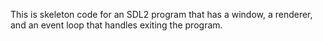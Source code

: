 This is skeleton code for an SDL2 program that has a window, a renderer, and an event loop that handles exiting the program.